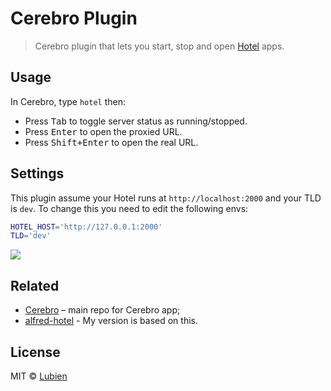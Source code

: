 # Cerebro Plugin

> Cerebro plugin that lets you start, stop and open [Hotel](https://www.npmjs.com/package/hotel) apps.

## Usage

In Cerebro, type `hotel` then:

* Press <kbd>Tab</kbd> to toggle server status as running/stopped.
* Press <kbd>Enter</kbd> to open the proxied URL.
* Press <kbd>Shift+Enter</kbd> to open the real URL.

## Settings

This plugin assume your Hotel runs at `http://localhost:2000` and your TLD is `dev`. To change this you need to edit the following envs:

```sh
HOTEL_HOST='http://127.0.0.1:2000'
TLD='dev'
```

![](screenshot.png)

## Related

* [Cerebro](http://github.com/KELiON/cerebro) – main repo for Cerebro app;
* [alfred-hotel](https://github.com/exah/alfred-hotel/) - My version is based on this.

## License

MIT © [Lubien](http://lubien.me)
